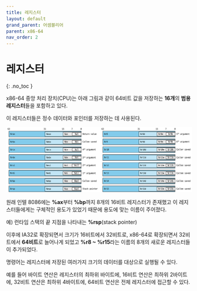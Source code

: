 ```yaml
---
title: 레지스터
layout: default
grand_parent: 어셈블리어
parent: x86-64
nav_order: 2
---
```


# 레지스터
{: .no_toc }

x86-64 중앙 처리 장치(CPU)는 아래 그림과 같이 64비트 값을 저장하는 **16개**의 **범용 레지스터**들을 포함하고 있다.

이 레지스터들은 정수 데이터와 포인터를 저장하는 데 사용된다.

[![](../../../assets/images/registers.png)](../../../assets/images/registers.png)

원래 인텔 8086에는 **%ax**부터 **%bp**까지 8개의 16비트 레지스터가 존재했고 이 레지스터들에게는 구체적인 용도가 있었기 때문에 용도에 맞는 이름이 주어졌다.

예) 런타임 스택의 끝 지점을 나타내는 **%rsp**(stack pointer)

이후에 IA32로 확장되면서 크기가 16비트에서 32비트로, x86-64로 확장되면서 32비트에서 **64비트**로 늘어나게 되었고 **%r8 ~ %r15**라는 이름의 8개의 새로운 레지스터들이 추가되었다.

명령어는 레지스터에 저장된 여러가지 크기의 데이터를 대상으로 실행될 수 있다.

예를 들어 바이트 연산은 레지스터의 최하위 바이트에, 16비트 연산은 최하위 2바이트에, 32비트 연산은 최하위 4바이트에, 64비트 연산은 전체 레지스터에 접근할 수 있다.
